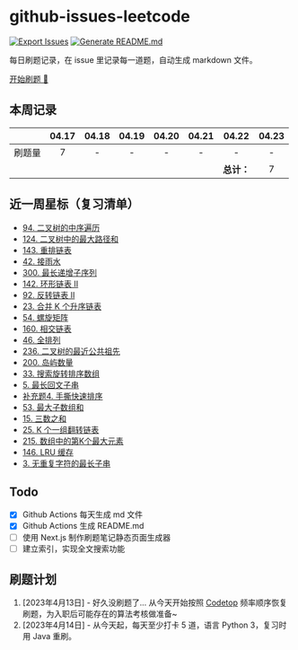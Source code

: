 # github-issues-leetcode

[![Export Issues](https://github.com/winterggg/github-issues-leetcode/actions/workflows/export_issues.yml/badge.svg)](https://github.com/winterggg/github-issues-leetcode/actions/workflows/export_issues.yml) [![Generate README.md](https://github.com/winterggg/github-issues-leetcode/actions/workflows/gemerate_readme.yml/badge.svg)](https://github.com/winterggg/github-issues-leetcode/actions/workflows/gemerate_readme.yml)

每日刷题记录，在 issue 里记录每一道题，自动生成 markdown 文件。

[开始刷题 💪](https://github.com/winterggg/leetcode/issues/new/choose)

## 本周记录

|          | 04.17 | 04.18 | 04.19 | 04.20 | 04.21 | 04.22 | 04.23 |
| :--------: | :---: | :---: | :---: | :---: | :---: | :---: | :---: |
| 刷题量 | 7 | - | - | - | - | - | - |
|        |   |   |   |   |   | **总计：** | 7 |

## 近一周星标（复习清单）

- [94. 二叉树的中序遍历](https://github.com/winterggg/github-issues-leetcode/issues/40)
- [124. 二叉树中的最大路径和](https://github.com/winterggg/github-issues-leetcode/issues/39)
- [143. 重排链表](https://github.com/winterggg/github-issues-leetcode/issues/38)
- [42. 接雨水](https://github.com/winterggg/github-issues-leetcode/issues/37)
- [300. 最长递增子序列](https://github.com/winterggg/github-issues-leetcode/issues/36)
- [142. 环形链表 II](https://github.com/winterggg/github-issues-leetcode/issues/35)
- [92. 反转链表 II](https://github.com/winterggg/github-issues-leetcode/issues/33)
- [23. 合并 K 个升序链表](https://github.com/winterggg/github-issues-leetcode/issues/32)
- [54. 螺旋矩阵](https://github.com/winterggg/github-issues-leetcode/issues/31)
- [160. 相交链表](https://github.com/winterggg/github-issues-leetcode/issues/30)
- [46. 全排列](https://github.com/winterggg/github-issues-leetcode/issues/29)
- [236. 二叉树的最近公共祖先](https://github.com/winterggg/github-issues-leetcode/issues/28)
- [200. 岛屿数量](https://github.com/winterggg/github-issues-leetcode/issues/25)
- [33. 搜索旋转排序数组](https://github.com/winterggg/github-issues-leetcode/issues/21)
- [5. 最长回文子串](https://github.com/winterggg/github-issues-leetcode/issues/20)
- [补充题4. 手撕快速排序](https://github.com/winterggg/github-issues-leetcode/issues/16)
- [53. 最大子数组和](https://github.com/winterggg/github-issues-leetcode/issues/15)
- [15. 三数之和](https://github.com/winterggg/github-issues-leetcode/issues/14)
- [25. K 个一组翻转链表](https://github.com/winterggg/github-issues-leetcode/issues/13)
- [215. 数组中的第K个最大元素](https://github.com/winterggg/github-issues-leetcode/issues/12)
- [146. LRU 缓存](https://github.com/winterggg/github-issues-leetcode/issues/11)
- [3. 无重复字符的最长子串](https://github.com/winterggg/github-issues-leetcode/issues/9)

## Todo

- [x] Github Actions 每天生成 md 文件
- [x] Github Actions 生成 README.md
- [ ] 使用 Next.js 制作刷题笔记静态页面生成器
- [ ] 建立索引，实现全文搜索功能

## 刷题计划

1. [2023年4月13日] - 好久没刷题了... 从今天开始按照 [Codetop](./CodeTop题库.csv) 频率顺序恢复刷题，为入职后可能存在的算法考核做准备~
2. [2023年4月14日] - 从今天起，每天至少打卡 5 道，语言 Python 3，复习时用 Java 重刷。


